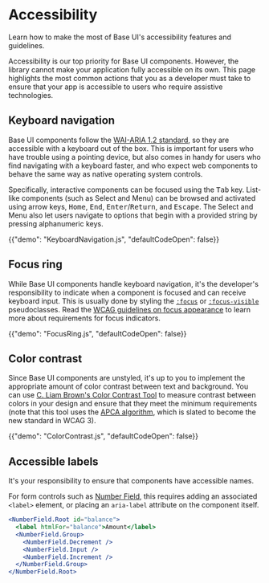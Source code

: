 # Accessibility

<p class="description">
Learn how to make the most of Base UI's accessibility features and guidelines.
</p>

Accessibility is our top priority for Base UI components.
However, the library cannot make your application fully accessible on its own.
This page highlights the most common actions that you as a developer must take to ensure that your app is accessible to users who require assistive technologies.

## Keyboard navigation

Base UI components follow the [WAI-ARIA 1.2 standard](https://www.w3.org/TR/wai-aria-1.2/), so they are accessible with a keyboard out of the box.
This is important for users who have trouble using a pointing device, but also comes in handy for users who find navigating with a keyboard faster, and who expect web components to behave the same way as native operating system controls.

Specifically, interactive components can be focused using the <kbd class="key">Tab</kbd> key.
List-like components (such as Select and Menu) can be browsed and activated using arrow keys, <kbd class="key">Home</kbd>, <kbd class="key">End</kbd>, <kbd class="key">Enter</kbd>/<kbd class="key">Return</kbd>, and <kbd class="key">Escape</kbd>.
The Select and Menu also let users navigate to options that begin with a provided string by pressing alphanumeric keys.

{{"demo": "KeyboardNavigation.js", "defaultCodeOpen": false}}

## Focus ring

While Base UI components handle keyboard navigation, it's the developer's responsibility to indicate when a component is focused and can receive keyboard input.
This is usually done by styling the [`:focus`](https://developer.mozilla.org/en-US/docs/Web/CSS/:focus) or [`:focus-visible`](https://developer.mozilla.org/en-US/docs/Web/CSS/:focus-visible) pseudoclasses.
Read the [WCAG guidelines on focus appearance](https://www.w3.org/WAI/WCAG22/Understanding/focus-appearance) to learn more about requirements for focus indicators.

{{"demo": "FocusRing.js", "defaultCodeOpen": false}}

## Color contrast

Since Base UI components are unstyled, it's up to you to implement the appropriate amount of color contrast between text and background.
You can use [C. Liam Brown's Color Contrast Tool](https://cliambrown.com/contrast/) to measure contrast between colors in your design and ensure that they meet the minimum requirements
(note that this tool uses the [APCA algorithm](https://ruitina.com/apca-accessible-colour-contrast/), which is slated to become the new standard in WCAG 3).

{{"demo": "ColorContrast.js", "defaultCodeOpen": false}}

## Accessible labels

It's your responsibility to ensure that components have accessible names.

For form controls such as [Number Field](/base-ui/react-number-field/), this requires adding an associated `<label>` element, or placing an `aria-label` attribute on the component itself.

```jsx
<NumberField.Root id="balance">
  <label htmlFor="balance">Amount</label>
  <NumberField.Group>
    <NumberField.Decrement />
    <NumberField.Input />
    <NumberField.Increment />
  </NumberField.Group>
</NumberField.Root>
```
